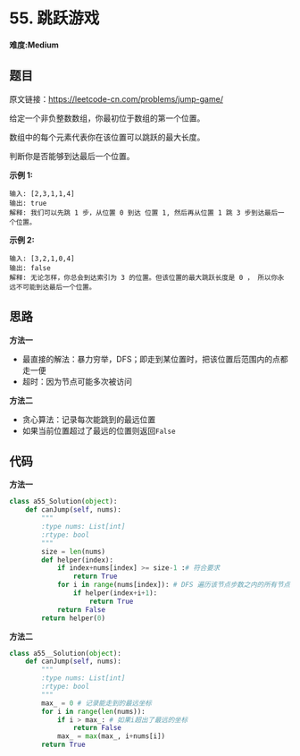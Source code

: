 # 55. 跳跃游戏
**难度:Medium**
## 题目
原文链接：https://leetcode-cn.com/problems/jump-game/

给定一个非负整数数组，你最初位于数组的第一个位置。

数组中的每个元素代表你在该位置可以跳跃的最大长度。

判断你是否能够到达最后一个位置。

**示例 1:**
```
输入: [2,3,1,1,4]
输出: true
解释: 我们可以先跳 1 步，从位置 0 到达 位置 1, 然后再从位置 1 跳 3 步到达最后一个位置。
```
**示例 2:**
```
输入: [3,2,1,0,4]
输出: false
解释: 无论怎样，你总会到达索引为 3 的位置。但该位置的最大跳跃长度是 0 ， 所以你永远不可能到达最后一个位置。
```

## 思路
**方法一**
* 最直接的解法：暴力穷举，DFS；即走到某位置时，把该位置后范围内的点都走一便
* 超时：因为节点可能多次被访问

**方法二**
* 贪心算法：记录每次能跳到的最远位置
* 如果当前位置超过了最远的位置则返回`False`

## 代码
**方法一**
```python
class a55_Solution(object):
    def canJump(self, nums):
        """
        :type nums: List[int]
        :rtype: bool
        """
        size = len(nums)
        def helper(index):
            if index+nums[index] >= size-1 :# 符合要求
                return True
            for i in range(nums[index]): # DFS 遍历该节点步数之内的所有节点
                if helper(index+i+1):
                    return True
            return False
        return helper(0)
```
**方法二**
```python
class a55__Solution(object):
    def canJump(self, nums):
        """
        :type nums: List[int]
        :rtype: bool
        """
        max_ = 0 # 记录能走到的最远坐标
        for i in range(len(nums)):
            if i > max_: # 如果i超出了最远的坐标
                return False
            max_ = max(max_, i+nums[i])
        return True
```
